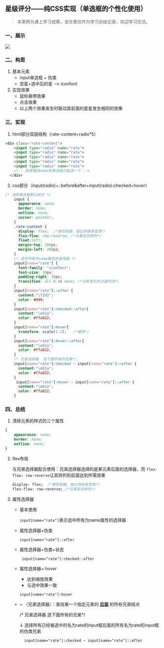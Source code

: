 ## 星级评分——纯CSS实现（单选框的个性化使用）
> 本案例为课上学习成果，该文章仅作为学习总结记录，欢迎学习交流。

### 一、展示
![](https://p3-juejin.byteimg.com/tos-cn-i-k3u1fbpfcp/299a18bf2d3c40a6b40472d77cb7362a~tplv-k3u1fbpfcp-zoom-1.image)
### 二、构思
1. 基本元素
	- input单选框 + 伪类
    - 空星+选中后的星 —> iconfont
2. 实现效果
	- 鼠标悬停效果
    - 点击效果
    - 以上两个效果发生时联动其前面的星星发生相同的效果
### 三、实现
1. html部分双层结构（rate-content+radio*5）
```html
<div class="rate-content">
    <input type="radio" name="rate">
    <input type="radio" name="rate">
    <input type="radio" name="rate">
    <input type="radio" name="rate">
    <input type="radio" name="rate">
    <!-- 具有相同name的单选框只能选一个 -->
  </div>
```
2. css部分（input(radio)+::before&after+input(radio):checked+hover）
```css
/* 消除单选框默认样式 */
    input {
      appearance: none;
      border: none;
      outline: none;
      cursor: pointer;
    }
    .rate-content {
      display: flex;  /*弹性容器，按比例继承宽高*/
      flex-flow: row-reverse; /*元素反向排列*/
      float:left;
      margin-top: 200px;
      margin-left: 200px;
    }
    /* 选中所有为name属性的选择器 */
    input[name="rate"] {
      font-family: "iconfont";
      font-size: 30px;
      padding-right: 10px;
      transition: all 0.4s ease; /*元素变化的过渡时间*/
    }
    input[name="rate"]::after {
      content:"\f2d3";
      color: #999;
    }
    input[name="rate"]:checked::after{
      content:"\e61a";
      color: #ffa822;
    }
    input[name="rate"]:hover{
      transform: scale(1.2);   /*缩放*/
    }
    input[name="rate"]:hover::after{
      content:"\e61a";
      color: #ffa822;
    }
    /* 兄弟选择器  选下面所有的兄弟*/
    input[name="rate"]:checked ~ input[name="rate"]::after {
      content:"\e61a";
      color: #ffa822;
    }
     input[name="rate"]:hover ~ input[name="rate"]::after {
      content:"\e61a";
      color: #ffa822;
    }
```
   ### 四、总结
   1. 清除元素的样式的三个属性

   ```css
   {
       appearance: none;
       border: none;
       outline: none;
   }
   ```

2. flex布局
   
   与兄弟选择器配合使用：兄弟选择器选择的是某元素后面的选择器，而 ``flex-flow: row-reverse``让其排列到前面达到所需效果
   ```css
   display: flex;  /*弹性容器，按比例继承宽高*/
   flex-flow: row-reverse; /*元素反向排列*/
   ```

3. 属性选择器

   - 基本使用

     ``input[name="rate"]``表示选中所有为name属性的选择器

   - 属性选择器+伪类

     ``input[name="rate"]::after``

   - 属性选择器+伪类+状态

     `` input[name="rate"]:checked::after``

   - 属性选择器+:hover
   
     - 达到缩放效果
     - 与选中效果一致

     ``input[name="rate"]:hover``

   - ~ （兄弟选择器）：查找某一个指定元素的 **<u>后面</u>** 的所有兄弟结点

     /* 兄弟选择器 选下面所有的兄弟*/

     ↓  选择所有已经被选中的名为rate的input框后面的所有名为rate的input框的伪类兄弟

      ``  input[name="rate"]:checked ~ input[name="rate"]::after``